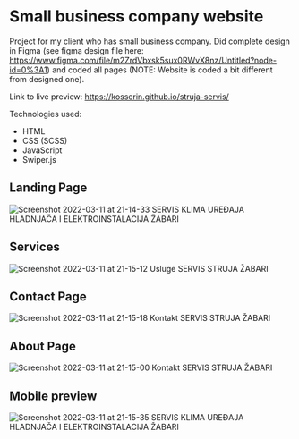 # Small business company website
Project for my client who has small business company. Did complete design in Figma (see figma design file here: https://www.figma.com/file/m2ZrdVbxsk5sux0RWvX8nz/Untitled?node-id=0%3A1) and coded all pages (NOTE: Website is coded a bit different from designed one).

Link to live preview: https://kosserin.github.io/struja-servis/

Technologies used:
- HTML
- CSS (SCSS)
- JavaScript
- Swiper.js

## Landing Page

![Screenshot 2022-03-11 at 21-14-33 SERVIS KLIMA UREĐAJA HLADNJAČA I ELEKTROINSTALACIJA ŽABARI](https://user-images.githubusercontent.com/71221268/157954987-1de68e03-593b-45db-acd4-9214f0e7ca99.png)


## Services

![Screenshot 2022-03-11 at 21-15-12 Usluge SERVIS STRUJA ŽABARI](https://user-images.githubusercontent.com/71221268/157955249-3c703d95-ca5b-45ee-8434-1fcb0fce40bc.png)


## Contact Page

![Screenshot 2022-03-11 at 21-15-18 Kontakt SERVIS STRUJA ŽABARI](https://user-images.githubusercontent.com/71221268/157955420-1f4be417-1385-499d-ac8b-467fa4255bf5.png)


## About Page

![Screenshot 2022-03-11 at 21-15-00 Kontakt SERVIS STRUJA ŽABARI](https://user-images.githubusercontent.com/71221268/157955298-1789d846-c766-41a6-91e7-e75c0cfa9701.png)


## Mobile preview

![Screenshot 2022-03-11 at 21-15-35 SERVIS KLIMA UREĐAJA HLADNJAČA I ELEKTROINSTALACIJA ŽABARI](https://user-images.githubusercontent.com/71221268/157955038-b4cbb0df-b8db-4014-acec-d8acffcb8a44.png)
